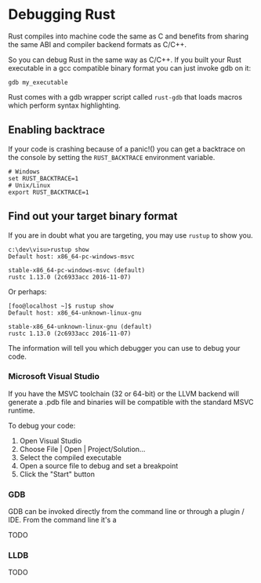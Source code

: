 # Debugging Rust

Rust compiles into machine code the same as C and benefits from sharing the same ABI and compiler backend formats as C/C++.

So you can debug Rust in the same way as C/C++. If you built your Rust executable in a gcc compatible binary format you can just invoke gdb on it:

```
gdb my_executable
```

Rust comes with a gdb wrapper script called `rust-gdb` that loads macros which perform syntax highlighting.

## Enabling backtrace

If your code is crashing because of a panic!\(\) you can get a backtrace on the console by setting the `RUST_BACKTRACE` environment variable.

```
# Windows
set RUST_BACKTRACE=1
# Unix/Linux
export RUST_BACKTRACE=1
```

## Find out your target binary format

If you are in doubt what you are targeting, you may use `rustup` to show you.

```
c:\dev\visu>rustup show
Default host: x86_64-pc-windows-msvc

stable-x86_64-pc-windows-msvc (default)
rustc 1.13.0 (2c6933acc 2016-11-07)
```

Or perhaps:

```
[foo@localhost ~]$ rustup show
Default host: x86_64-unknown-linux-gnu

stable-x86_64-unknown-linux-gnu (default)
rustc 1.13.0 (2c6933acc 2016-11-07)
```

The information will tell you which debugger you can use to debug your code.

### Microsoft Visual Studio

If you have the MSVC toolchain \(32 or 64-bit\) or the LLVM backend will generate a .pdb file and binaries will be compatible with the standard MSVC runtime.

To debug your code:

1. Open Visual Studio
2. Choose File \| Open \| Project/Solution...
3. Select the compiled executable
4. Open a source file to debug and set a breakpoint
5. Click the "Start" button

### GDB

GDB can be invoked directly from the command line or through a plugin / IDE. From the command line it's a

TODO

### LLDB

TODO

